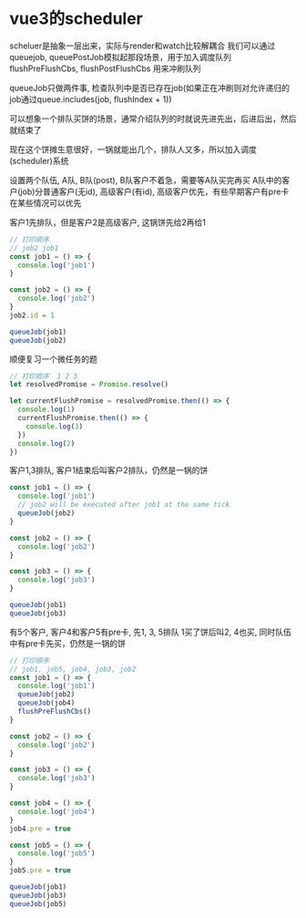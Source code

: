 # vue3的scheduler

scheluer是抽象一层出来，实际与render和watch比较解耦合
我们可以通过queuejob, queuePostJob模拟起那段场景，用于加入调度队列
flushPreFlushCbs, flushPostFlushCbs 用来冲刷队列

queueJob只做两件事, 检查队列中是否已存在job(如果正在冲刷则对允许递归的job通过queue.includes(job, flushIndex + 1))


可以想象一个排队买饼的场景，通常介绍队列的时就说先进先出，后进后出，然后就结束了

现在这个饼摊生意很好，一锅就能出几个，排队人又多，所以加入调度(scheduler)系统

设置两个队伍, A队, B队(post), B队客户不着急，需要等A队买完再买
A队中的客户(job)分普通客户(无id), 高级客户(有id), 高级客户优先，有些早期客户有pre卡在某些情况可以优先

客户1先排队，但是客户2是高级客户, 这锅饼先给2再给1
```javascript
// 打印顺序
// job2 job1
const job1 = () => {
  console.log('job1')
}

const job2 = () => {
  console.log('job2')
}
job2.id = 1

queueJob(job1)
queueJob(job2)
```

顺便复习一个微任务的题
```javascript
// 打印顺序  1 2 3
let resolvedPromise = Promise.resolve()

let currentFlushPromise = resolvedPromise.then(() => {
  console.log(1)
  currentFlushPromise.then(() => {
    console.log(3)
  })
  console.log(2)
})
```

客户1,3排队, 客户1结束后叫客户2排队，仍然是一锅的饼
```javascript
const job1 = () => {
  console.log('job1')
  // job2 will be executed after job1 at the same tick
  queueJob(job2)
}

const job2 = () => {
  console.log('job2')
}

const job3 = () => {
  console.log('job3')
}

queueJob(job1)
queueJob(job3)
```

有5个客户, 客户4和客户5有pre卡, 先1, 3, 5排队
1买了饼后叫2, 4也买, 同时队伍中有pre卡先买，仍然是一锅的饼
```javascript
// 打印顺序
// job1, job5, job4, job3, job2
const job1 = () => {
  console.log('job1')
  queueJob(job2)
  queueJob(job4)
  flushPreFlushCbs()
}

const job2 = () => {
  console.log('job2')
}

const job3 = () => {
  console.log('job3')
}

const job4 = () => {
  console.log('job4')
}
job4.pre = true

const job5 = () => {
  console.log('job5')
}
job5.pre = true

queueJob(job1)
queueJob(job3)
queueJob(job5)
```